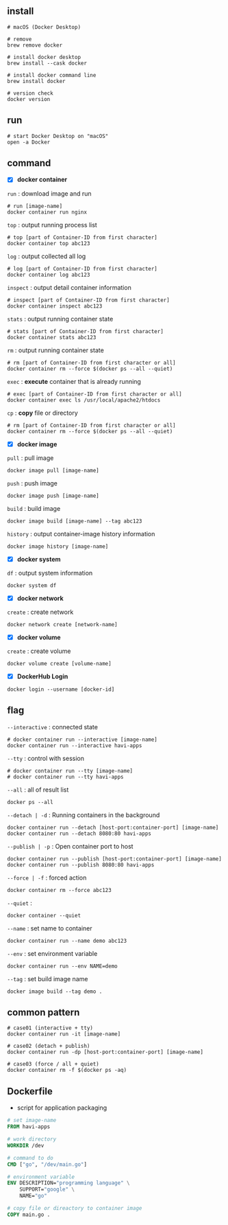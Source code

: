 
## install

```console
# macOS (Docker Desktop)

# remove 
brew remove docker

# install docker desktop
brew install --cask docker

# install docker command line
brew install docker

# version check
docker version
```

## run
```console
# start Docker Desktop on "macOS"
open -a Docker
```

## command

- [x] **docker container**

`run`  :  download image and run
```console
# run [image-name]
docker container run nginx
```

`top` : output running process list
```console
# top [part of Container-ID from first character]
docker container top abc123
```

`log` : output collected all log
```console
# log [part of Container-ID from first character]
docker container log abc123
```

`inspect` : output detail container information
```console
# inspect [part of Container-ID from first character]
docker container inspect abc123
```

`stats` : output running container state
```console
# stats [part of Container-ID from first character]
docker container stats abc123
```

`rm` : output running container state
```console
# rm [part of Container-ID from first character or all]
docker container rm --force $(docker ps --all --quiet)
```
`exec` : **execute** container that is already running
```console
# exec [part of Container-ID from first character or all]
docker container exec ls /usr/local/apache2/htdocs
```

`cp` : **copy** file or directory
```console
# rm [part of Container-ID from first character or all]
docker container rm --force $(docker ps --all --quiet)
```

- [x] **docker image**

`pull`  :  pull image
```console
docker image pull [image-name]
```

`push`  :  push image
```console
docker image push [image-name]
```

`build`  :  build image
```console
docker image build [image-name] --tag abc123
```

`history`  :  output container-image history information
```console
docker image history [image-name]
```

- [x] **docker system**

`df`  :  output system information
```console
docker system df
```

- [x] **docker network**

`create`  :  create network
```console
docker network create [network-name]
```

- [x] **docker  volume**

`create`  :  create volume
```console
docker volume create [volume-name]
```

- [x] **DockerHub Login**
```console
docker login --username [docker-id]
```

## flag
`--interactive`  :  connected state
```console
# docker container run --interactive [image-name]
docker container run --interactive havi-apps
```

`--tty`  :  control with session
```console
# docker container run --tty [image-name]
# docker container run --tty havi-apps
```

`--all`  :  all of result list
```console
docker ps --all
```

`--detach | -d`  :  Running containers in the background
```console
docker container run --detach [host-port:container-port] [image-name]
docker container run --detach 8080:80 havi-apps
```

`--publish | -p`  :  Open container port to host
```console
docker container run --publish [host-port:container-port] [image-name]
docker container run --publish 8080:80 havi-apps
```

`--force | -f`  :  forced action
```console
docker container rm --force abc123
```

`--quiet`  : 
```console
docker container --quiet
```

`--name`  :  set name to container
```console
docker container run --name demo abc123
```

`--env`  :  set environment variable
```console
docker container run --env NAME=demo
```

`--tag`  :  set build image name
```console
docker image build --tag demo .
```

## common pattern 
```console
# case01 (interactive + tty)
docker container run -it [image-name]

# case02 (detach + publish)
docker container run -dp [host-port:container-port] [image-name]

# case03 (force / all + quiet)
docker container rm -f $(docker ps -aq)
```

## Dockerfile
- script for application packaging

```dockerfile
# set image-name
FROM havi-apps

# work directory
WORKDIR /dev

# command to do
CMD ["go", "/dev/main.go"] 

# environment variable
ENV DESCRIPTION="programming language" \
    SUPPORT="google" \
    NAME="go"

# copy file or direactory to container image
COPY main.go .
```
